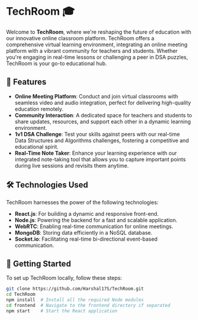 # TechRoom 🎓

Welcome to **TechRoom**, where we're reshaping the future of education with our innovative online classroom platform. TechRoom offers a comprehensive virtual learning environment, integrating an online meeting platform with a vibrant community for teachers and students. Whether you're engaging in real-time lessons or challenging a peer in DSA puzzles, TechRoom is your go-to educational hub.

## 🌟 Features

- **Online Meeting Platform**: Conduct and join virtual classrooms with seamless video and audio integration, perfect for delivering high-quality education remotely.
- **Community Interaction**: A dedicated space for teachers and students to share updates, resources, and support each other in a dynamic learning environment.
- **1v1 DSA Challenge**: Test your skills against peers with our real-time Data Structures and Algorithms challenges, fostering a competitive and educational spirit.
- **Real-Time Note Taker**: Enhance your learning experience with our integrated note-taking tool that allows you to capture important points during live sessions and revisits them anytime.

## 🛠 Technologies Used

TechRoom harnesses the power of the following technologies:
- **React.js**: For building a dynamic and responsive front-end.
- **Node.js**: Powering the backend for a fast and scalable application.
- **WebRTC**: Enabling real-time communication for online meetings.
- **MongoDB**: Storing data efficiently in a NoSQL database.
- **Socket.io**: Facilitating real-time bi-directional event-based communication.

## 🚀 Getting Started

To set up TechRoom locally, follow these steps:

```bash
git clone https://github.com/Harshal17S/TechRoom.git
cd TechRoom
npm install  # Install all the required Node modules
cd frontend  # Navigate to the frontend directory if separated
npm start    # Start the React application
